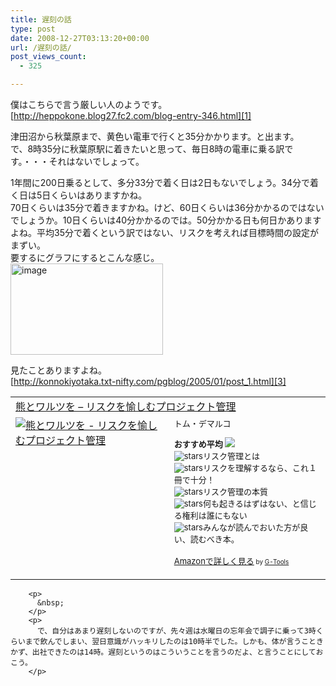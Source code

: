```yaml
---
title: 遅刻の話
type: post
date: 2008-12-27T03:13:20+00:00
url: /遅刻の話/
post_views_count:
  - 325

---
```

僕はこちらで言う厳しい人のようです。  
[http://heppokone.blog27.fc2.com/blog-entry-346.html][1] 

津田沼から秋葉原まで、黄色い電車で行くと35分かかります。と出ます。  
で、8時35分に秋葉原駅に着きたいと思って、毎日8時の電車に乗る訳です。・・・それはないでしょって。 

1年間に200日乗るとして、多分33分で着く日は2日もないでしょう。34分で着く日は5日くらいはありますかね。  
70日くらいは35分で着きますかね。けど、60日くらいは36分かかるのではないでしょうか。10日くらいは40分かかるのでは。50分かかる日も何日かありますよね。平均35分で着くという訳ではない、リスクを考えれば目標時間の設定がまずい。  
要するにグラフにするとこんな感じ。  
[<img style="border-top-width: 0px; border-left-width: 0px; border-bottom-width: 0px; border-right-width: 0px" height="146" alt="image" src="https://i0.wp.com/jqinglong.html.xdomain.jp/bimg/image_thumb_15.png?resize=244%2C146" width="244" border="0" data-recalc-dims="1" />][2] 

見たことありますよね。  
[http://konnokiyotaka.txt-nifty.com/pgblog/2005/01/post_1.html][3] 

<table cellpadding="5" border="0">
  <tr>
    <td colspan="2">
      <a href="http://www.amazon.co.jp/%E7%86%8A%E3%81%A8%E3%83%AF%E3%83%AB%E3%83%84%E3%82%92-%E3%83%AA%E3%82%B9%E3%82%AF%E3%82%92%E6%84%89%E3%81%97%E3%82%80%E3%83%97%E3%83%AD%E3%82%B8%E3%82%A7%E3%82%AF%E3%83%88%E7%AE%A1%E7%90%86-%E3%83%88%E3%83%A0%E3%83%BB%E3%83%87%E3%83%9E%E3%83%AB%E3%82%B3/dp/4822281868%3FSubscriptionId%3D0G91FPYVW6ZGWBH4Y9G2%26tag%3Dkonnokiyotaka-22%26linkCode%3Dxm2%26camp%3D2025%26creative%3D165953%26creativeASIN%3D4822281868" target="_blank">熊とワルツを &#8211; リスクを愉しむプロジェクト管理</a><img height="1" alt="" src="http://www.assoc-amazon.jp/e/ir?t=konnokiyotaka-22&l=ur2&o=9" width="1" border="0" />
    </td>
  </tr>
  
  <tr>
    <td valign="top">
      <a href="http://www.amazon.co.jp/%E7%86%8A%E3%81%A8%E3%83%AF%E3%83%AB%E3%83%84%E3%82%92-%E3%83%AA%E3%82%B9%E3%82%AF%E3%82%92%E6%84%89%E3%81%97%E3%82%80%E3%83%97%E3%83%AD%E3%82%B8%E3%82%A7%E3%82%AF%E3%83%88%E7%AE%A1%E7%90%86-%E3%83%88%E3%83%A0%E3%83%BB%E3%83%87%E3%83%9E%E3%83%AB%E3%82%B3/dp/4822281868%3FSubscriptionId%3D0G91FPYVW6ZGWBH4Y9G2%26tag%3Dkonnokiyotaka-22%26linkCode%3Dxm2%26camp%3D2025%26creative%3D165953%26creativeASIN%3D4822281868" target="_blank"><img alt="熊とワルツを - リスクを愉しむプロジェクト管理" src="https://i0.wp.com/ecx.images-amazon.com/images/I/51704T9SZKL._SL160_.jpg" border="0" data-recalc-dims="1" /></a>
    </td>
    <td valign="top">
      <font size="-1">トム・デマルコ</p>
      <p>
        <strong>おすすめ平均</strong> <img src="https://i2.wp.com/g-images.amazon.com/images/G/01/detail/stars-4-5.gif" data-recalc-dims="1" /><br /><img alt="stars" src="https://i2.wp.com/g-images.amazon.com/images/G/01/detail/stars-4-0.gif" data-recalc-dims="1" />リスク管理とは<br /><img alt="stars" src="https://i1.wp.com/g-images.amazon.com/images/G/01/detail/stars-5-0.gif" data-recalc-dims="1" />リスクを理解するなら、これ１冊で十分！<br /><img alt="stars" src="https://i2.wp.com/g-images.amazon.com/images/G/01/detail/stars-4-0.gif" data-recalc-dims="1" />リスク管理の本質<br /><img alt="stars" src="https://i1.wp.com/g-images.amazon.com/images/G/01/detail/stars-5-0.gif" data-recalc-dims="1" />何も起きるはずはない、と信じる権利は誰にもない<br /><img alt="stars" src="https://i1.wp.com/g-images.amazon.com/images/G/01/detail/stars-5-0.gif" data-recalc-dims="1" />みんなが読んでおいた方が良い、読むべき本。
      </p>
      <p>
        <a href="http://www.amazon.co.jp/%E7%86%8A%E3%81%A8%E3%83%AF%E3%83%AB%E3%83%84%E3%82%92-%E3%83%AA%E3%82%B9%E3%82%AF%E3%82%92%E6%84%89%E3%81%97%E3%82%80%E3%83%97%E3%83%AD%E3%82%B8%E3%82%A7%E3%82%AF%E3%83%88%E7%AE%A1%E7%90%86-%E3%83%88%E3%83%A0%E3%83%BB%E3%83%87%E3%83%9E%E3%83%AB%E3%82%B3/dp/4822281868%3FSubscriptionId%3D0G91FPYVW6ZGWBH4Y9G2%26tag%3Dkonnokiyotaka-22%26linkCode%3Dxm2%26camp%3D2025%26creative%3D165953%26creativeASIN%3D4822281868" target="_blank">Amazonで詳しく見る</a></font><font size="-2"> by <a href="http://www.goodpic.com/mt/aws/index.html">G-Tools</a></font></td> </tr> </tbody> </table> 
        
        <p>
          &nbsp;
        </p>
        <p>
          で、自分はあまり遅刻しないのですが、先々週は水曜日の忘年会で調子に乗って3時くらいまで飲んでしまい、翌日意識がハッキリしたのは10時半でした。しかも、体が言うこときかず、出社できたのは14時。遅刻というのはこういうことを言うのだよ、と言うことにしておこう。
        </p>

 [1]: http://heppokone.blog27.fc2.com/blog-entry-346.html "http://heppokone.blog27.fc2.com/blog-entry-346.html"
 [2]: https://i1.wp.com/jqinglong.html.xdomain.jp/bimg/image_15.png
 [3]: http://konnokiyotaka.txt-nifty.com/pgblog/2005/01/post_1.html "http://konnokiyotaka.txt-nifty.com/pgblog/2005/01/post_1.html"